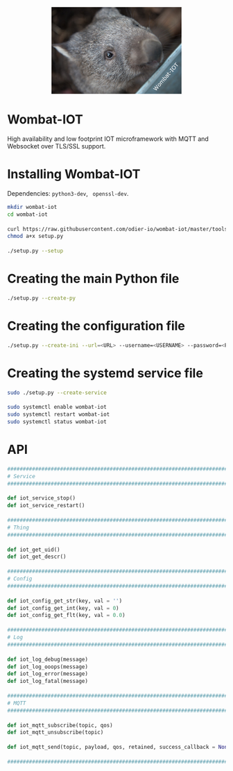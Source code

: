 <div style="text-align: center;">
	<img src="https://raw.githubusercontent.com/odier-io/wombat-iot/master/wombat-iot.jpg" alt="Wombat-IOT" width="300" />
</div>

Wombat-IOT
==========

High availability and low footprint IOT microframework with MQTT and Websocket over TLS/SSL support.

Installing Wombat-IOT
=====================

Dependencies: `python3-dev`, ` openssl-dev`.

```bash
mkdir wombat-iot
cd wombat-iot

curl https://raw.githubusercontent.com/odier-io/wombat-iot/master/tools/setup.py > setup.py
chmod a+x setup.py

./setup.py --setup
```

Creating the main Python file
=============================

```bash
./setup.py --create-py
```

Creating the configuration file
===============================

```bash
./setup.py --create-ini --url=<URL> --username=<USERNAME> --password=<PASSWORD>
```

Creating the systemd service file
=================================

```bash
sudo ./setup.py --create-service

sudo systemctl enable wombat-iot
sudo systemctl restart wombat-iot
sudo systemctl status wombat-iot
```

API
===

```python
#############################################################################
# Service                                                                   #
#############################################################################

def iot_service_stop()
def iot_service_restart()

#############################################################################
# Thing                                                                     #
#############################################################################

def iot_get_uid()
def iot_get_descr()

#############################################################################
# Config                                                                    #
#############################################################################

def iot_config_get_str(key, val = '')
def iot_config_get_int(key, val = 0)
def iot_config_get_flt(key, val = 0.0)

#############################################################################
# Log                                                                       #
#############################################################################

def iot_log_debug(message)
def iot_log_ooops(message)
def iot_log_error(message)
def iot_log_fatal(message)

#############################################################################
# MQTT                                                                      #
#############################################################################

def iot_mqtt_subscribe(topic, qos)
def iot_mqtt_unsubscribe(topic)

def iot_mqtt_send(topic, payload, qos, retained, success_callback = None, failure_callback = None)

#############################################################################
```
